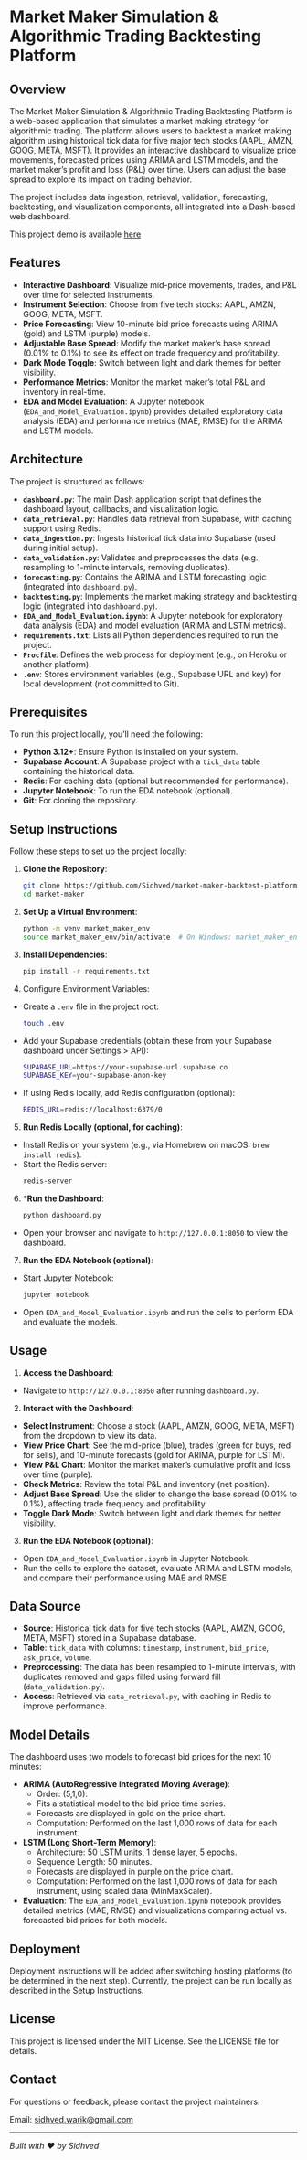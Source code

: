 # Market Maker Simulation & Algorithmic Trading Backtesting Platform

## Overview
The Market Maker Simulation & Algorithmic Trading Backtesting Platform is a web-based application that simulates a market making strategy for algorithmic trading. The platform allows users to backtest a market making algorithm using historical tick data for five major tech stocks (AAPL, AMZN, GOOG, META, MSFT). It provides an interactive dashboard to visualize price movements, forecasted prices using ARIMA and LSTM models, and the market maker’s profit and loss (P&L) over time. Users can adjust the base spread to explore its impact on trading behavior.

The project includes data ingestion, retrieval, validation, forecasting, backtesting, and visualization components, all integrated into a Dash-based web dashboard.

This project demo is available [here](https://market-maker-backtest-platform.onrender.com)

## Features
- **Interactive Dashboard**: Visualize mid-price movements, trades, and P&L over time for selected instruments.
- **Instrument Selection**: Choose from five tech stocks: AAPL, AMZN, GOOG, META, MSFT.
- **Price Forecasting**: View 10-minute bid price forecasts using ARIMA (gold) and LSTM (purple) models.
- **Adjustable Base Spread**: Modify the market maker’s base spread (0.01% to 0.1%) to see its effect on trade frequency and profitability.
- **Dark Mode Toggle**: Switch between light and dark themes for better visibility.
- **Performance Metrics**: Monitor the market maker’s total P&L and inventory in real-time.
- **EDA and Model Evaluation**: A Jupyter notebook (`EDA_and_Model_Evaluation.ipynb`) provides detailed exploratory data analysis (EDA) and performance metrics (MAE, RMSE) for the ARIMA and LSTM models.

## Architecture
The project is structured as follows:

- **`dashboard.py`**: The main Dash application script that defines the dashboard layout, callbacks, and visualization logic.
- **`data_retrieval.py`**: Handles data retrieval from Supabase, with caching support using Redis.
- **`data_ingestion.py`**: Ingests historical tick data into Supabase (used during initial setup).
- **`data_validation.py`**: Validates and preprocesses the data (e.g., resampling to 1-minute intervals, removing duplicates).
- **`forecasting.py`**: Contains the ARIMA and LSTM forecasting logic (integrated into `dashboard.py`).
- **`backtesting.py`**: Implements the market making strategy and backtesting logic (integrated into `dashboard.py`).
- **`EDA_and_Model_Evaluation.ipynb`**: A Jupyter notebook for exploratory data analysis (EDA) and model evaluation (ARIMA and LSTM metrics).
- **`requirements.txt`**: Lists all Python dependencies required to run the project.
- **`Procfile`**: Defines the web process for deployment (e.g., on Heroku or another platform).
- **`.env`**: Stores environment variables (e.g., Supabase URL and key) for local development (not committed to Git).

## Prerequisites
To run this project locally, you’ll need the following:

- **Python 3.12+**: Ensure Python is installed on your system.
- **Supabase Account**: A Supabase project with a `tick_data` table containing the historical data.
- **Redis**: For caching data (optional but recommended for performance).
- **Jupyter Notebook**: To run the EDA notebook (optional).
- **Git**: For cloning the repository.

## Setup Instructions
Follow these steps to set up the project locally:

1. **Clone the Repository**:
   ```bash
   git clone https://github.com/Sidhved/market-maker-backtest-platform.git
   cd market-maker
   ```
2. **Set Up a Virtual Environment**:
    ```bash
    python -m venv market_maker_env
    source market_maker_env/bin/activate  # On Windows: market_maker_env\Scripts\activate
    ```
3. **Install Dependencies**:
    ```bash
    pip install -r requirements.txt
    ```
4. Configure Environment Variables:
- Create a `.env` file in the project root:
    ```bash
    touch .env
    ```
- Add your Supabase credentials (obtain these from your Supabase dashboard under Settings > API):
    ```bash
    SUPABASE_URL=https://your-supabase-url.supabase.co
    SUPABASE_KEY=your-supabase-anon-key
    ```
- If using Redis locally, add Redis configuration (optional):
    ```bash
    REDIS_URL=redis://localhost:6379/0
    ```
5. **Run Redis Locally (optional, for caching)**:
- Install Redis on your system (e.g., via Homebrew on macOS: `brew install redis`).
- Start the Redis server:
    ```bash
    redis-server
    ```
6. ***Run the Dashboard**:
    ```bash
    python dashboard.py
    ```
- Open your browser and navigate to `http://127.0.0.1:8050` to view the dashboard.
7. **Run the EDA Notebook (optional)**:
- Start Jupyter Notebook:
    ```bash
    jupyter notebook
    ```
- Open `EDA_and_Model_Evaluation.ipynb` and run the cells to perform EDA and evaluate the models.

## Usage
1. **Access the Dashboard**:
- Navigate to `http://127.0.0.1:8050` after running `dashboard.py`.
2. **Interact with the Dashboard**:
- **Select Instrument**: Choose a stock (AAPL, AMZN, GOOG, META, MSFT) from the dropdown to view its data.
- **View Price Chart**: See the mid-price (blue), trades (green for buys, red for sells), and 10-minute forecasts (gold for ARIMA, purple for LSTM).
- **View P&L Chart**: Monitor the market maker’s cumulative profit and loss over time (purple).
- **Check Metrics**: Review the total P&L and inventory (net position).
- **Adjust Base Spread**: Use the slider to change the base spread (0.01% to 0.1%), affecting trade frequency and profitability.
- **Toggle Dark Mode**: Switch between light and dark themes for better visibility.
3. **Run the EDA Notebook (optional)**:
- Open `EDA_and_Model_Evaluation.ipynb` in Jupyter Notebook.
- Run the cells to explore the dataset, evaluate ARIMA and LSTM models, and compare their performance using MAE and RMSE.

## Data Source
- **Source**: Historical tick data for five tech stocks (AAPL, AMZN, GOOG, META, MSFT) stored in a Supabase database.
- **Table**: `tick_data` with columns: `timestamp`, `instrument`, `bid_price`, `ask_price`, `volume`.
- **Preprocessing**: The data has been resampled to 1-minute intervals, with duplicates removed and gaps filled using forward fill (`data_validation.py`).
- **Access**: Retrieved via `data_retrieval.py`, with caching in Redis to improve performance.

## Model Details
The dashboard uses two models to forecast bid prices for the next 10 minutes:

- **ARIMA (AutoRegressive Integrated Moving Average)**:
    - Order: (5,1,0).
    - Fits a statistical model to the bid price time series.
    - Forecasts are displayed in gold on the price chart.
    - Computation: Performed on the last 1,000 rows of data for each instrument.
- **LSTM (Long Short-Term Memory)**:
    - Architecture: 50 LSTM units, 1 dense layer, 5 epochs.
    - Sequence Length: 50 minutes.
    - Forecasts are displayed in purple on the price chart.
    - Computation: Performed on the last 1,000 rows of data for each instrument, using scaled data (MinMaxScaler).
- **Evaluation**: The `EDA_and_Model_Evaluation.ipynb` notebook provides detailed metrics (MAE, RMSE) and visualizations comparing actual vs. forecasted bid prices for both models.

## Deployment
Deployment instructions will be added after switching hosting platforms (to be determined in the next step). Currently, the project can be run locally as described in the Setup Instructions.

## License
This project is licensed under the MIT License. See the LICENSE file for details.

## Contact
For questions or feedback, please contact the project maintainers:

Email: sidhved.warik@gmail.com

---
*Built with ❤️ by Sidhved*
